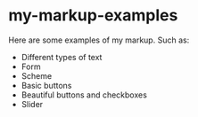 # my-markup-examples
Here are some examples of my markup. Such as:
- Different types of text
- Form
- Scheme
- Basic buttons
- Beautiful buttons and checkboxes
- Slider
